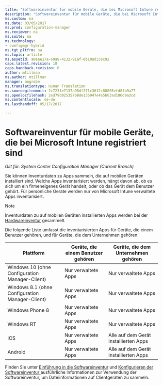 ```yaml
---
title: "Softwareinventur für mobile Geräte, die bei Microsoft Intune registriert sind | Microsoft-Dokumentation"
description: "Softwareinventur für mobile Geräte, die bei Microsoft Intune registriert sind."
ms.custom: na
ms.date: 03/05/2017
ms.prod: configuration-manager
ms.reviewer: na
ms.suite: na
ms.technology:
- configmgr-hybrid
ms.tgt_pltfrm: na
ms.topic: article
ms.assetid: a0eae17a-60a8-4132-91af-0b10ad338c92
caps.latest.revision: 18
caps.handback.revision: 0
author: mtillman
ms.author: mtillman
manager: angrobe
ms.translationtype: Human Translation
ms.sourcegitcommit: 2c723fe7137a95df271c3612c88805efd8fb9a77
ms.openlocfilehash: 2ed79d02535768de136947e4a5b63ad186d9a3cd
ms.contentlocale: de-de
ms.lasthandoff: 05/17/2017

---
```

# <a name="software-inventory-for-mobile-devices-enrolled-with-microsoft-intune"></a>Softwareinventur für mobile Geräte, die bei Microsoft Intune registriert sind

*Gilt für: System Center Configuration Manager (Current Branch)*

 Sie können Inventurdaten zu Apps sammeln, die auf mobilen Geräten installiert sind. Welche Apps inventarisiert werden, hängt davon ab, ob es sich um ein firmeneigenes Gerät handelt, oder ob das Gerät dem Benutzer gehört. Für persönliche Geräte werden nur von Microsoft Intune verwaltete Apps inventarisiert.  

> [!NOTE]  
>  Inventurdaten zu auf mobilen Geräten installierten Apps werden bei der [Hardwareinventur](mobile-device-hardware-inventory-hybrid.md) gesammelt.  

 Die folgende Liste umfasst die inventarisierten Apps für Geräte, die einem Benutzer gehören, und für Geräte, die dem Unternehmen gehören.  

|Plattform|Geräte, die einem Benutzer gehören|Geräte, die dem Unternehmen gehören|  
|--------------|---------------------------------|--------------------------------|  
|Windows 10 (ohne Configuration Manager-Client)|Nur verwaltete Apps|Nur verwaltete Apps|
|Windows 8.1 (ohne Configuration Manager-Client)|Nur verwaltete Apps|Nur verwaltete Apps|  
|Windows Phone 8|Nur verwaltete Apps|Nur verwaltete Apps|  
|Windows RT|Nur verwaltete Apps|Nur verwaltete Apps|  
|iOS|Nur verwaltete Apps|Alle auf dem Gerät installierten Apps|  
|Android|Nur verwaltete Apps|Alle auf dem Gerät installierten Apps|  

Finden Sie unter [Einführung in die Softwareinventur](../../core/clients/manage/inventory/introduction-to-software-inventory.md) und [Konfigurieren der Softwareinventur ](../../core/clients/manage/inventory/configure-software-inventory.md) ausführliche Informationen zur Verwendung der Softwareinventur, um Dateiinformationen auf Clientgeräten zu sammeln.

